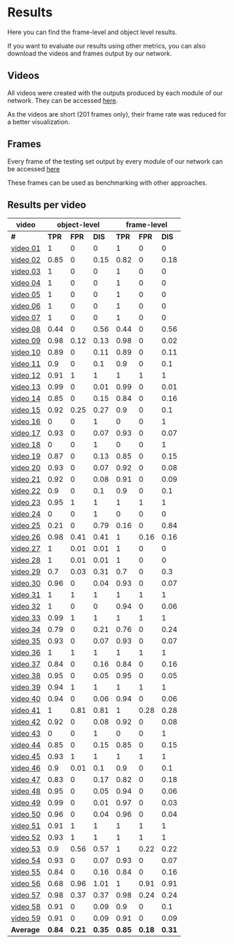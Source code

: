 # Results

Here you can find the frame-level and object level results.

If you want to evaluate our results using other metrics, you can also download the videos and frames output by our network.

## Videos

All videos were created with the outputs produced by each module of our network. They can be accessed [here](https://drive.google.com/drive/folders/1fT47n0jqyovuahhQRhFF6KNFJL-Pp-g0?usp=sharing).

As the videos are short (201 frames only), their frame rate was reduced for a better visualization.

## Frames

Every frame of the testing set output by every module of our network can be accessed [here](
https://drive.google.com/drive/folders/1Tcn5ADlRkUnXLcPY4gswPyqyjJ_sZYrt?usp=sharing)

These frames can be used as benchmarking with other approaches.

## Results per video


<table>
<thead>
  <tr>
    <th>video</th>
    <th colspan="3">object-level</th>
    <th colspan="3">frame-level</th>
  </tr>
</thead>
<tbody>
  <tr>
    <td><b>#</b></td>
    <td><b>TPR</b></td>
    <td><b>FPR</b></td>
    <td><b>DIS</b></td>
    <td><b>TPR</b></td>
    <td><b>FPR</b></td>
    <td><b>DIS</b></td>
  </tr>
  <tr>
    <td><a href="https://drive.google.com/file/d/1yqq7AaD21a-EneM4BGFlWagWCItP7G8l/view?usp=sharing/" target="_blank" rel="noopener noreferrer">video 01</a></td>
    <td>1</td>
    <td>0</td>
    <td>0</td>
    <td>1</td>
    <td>0</td>
    <td>0</td>
  </tr>
  <tr>
    <td><a href="https://drive.google.com/file/d/1Zz7HT2YUL2DlyOaCnws6Cvr9zQIJd6SE/view?usp=sharing/" target="_blank" rel="noopener noreferrer">video 02</a></td>
    <td>0.85</td>
    <td>0</td>
    <td>0.15</td>
    <td>0.82</td>
    <td>0</td>
    <td>0.18</td>
  </tr>
  <tr>
    <td><a href="https://drive.google.com/file/d/1avcS6dyzGOkqIl2MNLNucCPIJVmgy6ar/view?usp=sharing/" target="_blank" rel="noopener noreferrer">video 03</a></td>
    <td>1</td>
    <td>0</td>
    <td>0</td>
    <td>1</td>
    <td>0</td>
    <td>0</td>
  </tr>
  <tr>
    <td><a href="https://drive.google.com/file/d/1MHffkNvpmNru6KTBgJ9-4AiHtPiU-uyD/view?usp=sharing/" target="_blank" rel="noopener noreferrer">video 04</a></td>
    <td>1</td>
    <td>0</td>
    <td>0</td>
    <td>1</td>
    <td>0</td>
    <td>0</td>
  </tr>
  <tr>
    <td><a href="https://drive.google.com/file/d/1qHxBl_NzB3709Bf1_ptbhYHzUwaIrSXo/view?usp=sharing/" target="_blank" rel="noopener noreferrer">video 05</a></td>
    <td>1</td>
    <td>0</td>
    <td>0</td>
    <td>1</td>
    <td>0</td>
    <td>0</td>
  </tr>
  <tr>
    <td><a href="https://drive.google.com/file/d/1JGwP8Rq5pv2eYCcR9X4_UubS_CYbvT_K/view?usp=sharing/" target="_blank" rel="noopener noreferrer">video 06</a></td>
    <td>1</td>
    <td>0</td>
    <td>0</td>
    <td>1</td>
    <td>0</td>
    <td>0</td>
  </tr>
  <tr>
    <td><a href="https://drive.google.com/file/d/17Nu76s-G6RyjV7BhEW5hc30Cz2nbzBe4/view?usp=sharing/" target="_blank" rel="noopener noreferrer">video 07</a></td>
    <td>1</td>
    <td>0</td>
    <td>0</td>
    <td>1</td>
    <td>0</td>
    <td>0</td>
  </tr>
  <tr>
    <td><a href="https://drive.google.com/file/d/1ZsSS4Mbmb9eaNhq0ip2Od0IL79aTE9MA/view?usp=sharing/" target="_blank" rel="noopener noreferrer">video 08</a></td>
    <td>0.44</td>
    <td>0</td>
    <td>0.56</td>
    <td>0.44</td>
    <td>0</td>
    <td>0.56</td>
  </tr>
  <tr>
    <td><a href="https://drive.google.com/file/d/1X9wACXGdRLTxoucQ7ROcZ8o5WfHb0exM/view?usp=sharing/" target="_blank" rel="noopener noreferrer">video 09</a></td>
    <td>0.98</td>
    <td>0.12</td>
    <td>0.13</td>
    <td>0.98</td>
    <td>0</td>
    <td>0.02</td>
  </tr>
  <tr>
    <td><a href="https://drive.google.com/file/d/19A8nhZm-fUajwfIcae7fiAZ6UzYOAH-K/view?usp=sharing/" target="_blank" rel="noopener noreferrer">video 10</a></td>
    <td>0.89</td>
    <td>0</td>
    <td>0.11</td>
    <td>0.89</td>
    <td>0</td>
    <td>0.11</td>
  </tr>
  <tr>
    <td><a href="https://drive.google.com/file/d/19HGTEtbbCpusloWKPm5g534TCHpJJnN9/view?usp=sharing/" target="_blank" rel="noopener noreferrer">video 11</a></td>
    <td>0.9</td>
    <td>0</td>
    <td>0.1</td>
    <td>0.9</td>
    <td>0</td>
    <td>0.1</td>
  </tr>
  <tr>
    <td><a href="https://drive.google.com/file/d/1QE3c3a8krSzFU6FR92clsCmqcHz2qq5n/view?usp=sharing/" target="_blank" rel="noopener noreferrer">video 12</a></td>
    <td>0.91</td>
    <td>1</td>
    <td>1</td>
    <td>1</td>
    <td>1</td>
    <td>1</td>
  </tr>
  <tr>
    <td><a href="https://drive.google.com/file/d/15hQP81b7eS1ZB1M6eHR2xXQYGXumKPTR/view?usp=sharing/" target="_blank" rel="noopener noreferrer">video 13</a></td>
    <td>0.99</td>
    <td>0</td>
    <td>0.01</td>
    <td>0.99</td>
    <td>0</td>
    <td>0.01</td>
  </tr>
  <tr>
    <td><a href="https://drive.google.com/file/d/1RZktuoPAEsZN8z6H4BsGUcyjg5quc3BX/view?usp=sharing/" target="_blank" rel="noopener noreferrer">video 14</a></td>
    <td>0.85</td>
    <td>0</td>
    <td>0.15</td>
    <td>0.84</td>
    <td>0</td>
    <td>0.16</td>
  </tr>
  <tr>
    <td><a href="https://drive.google.com/file/d/1PuQq7K1ccbk6JNayaTqsAdZy4fccfmkK/view?usp=sharing/" target="_blank" rel="noopener noreferrer">video 15</a></td>
    <td>0.92</td>
    <td>0.25</td>
    <td>0.27</td>
    <td>0.9</td>
    <td>0</td>
    <td>0.1</td>
  </tr>
  <tr>
    <td><a href="https://drive.google.com/file/d/15dRiJ-eH4Z2NDIDlZvyF7eTZVmS9Zzan/view?usp=sharing/" target="_blank" rel="noopener noreferrer">video 16</a></td>
    <td>0</td>
    <td>0</td>
    <td>1</td>
    <td>0</td>
    <td>0</td>
    <td>1</td>
  </tr>
  <tr>
    <td><a href="https://drive.google.com/file/d/1tbacZPdaBGkNMZ2PKgMWi7U0mTpWhRy4/view?usp=sharing/" target="_blank" rel="noopener noreferrer">video 17</a></td>
    <td>0.93</td>
    <td>0</td>
    <td>0.07</td>
    <td>0.93</td>
    <td>0</td>
    <td>0.07</td>
  </tr>
  <tr>
    <td><a href="https://drive.google.com/file/d/1eSpG-HBj-XLMryxKJAqkgKhvl_BJLsih/view?usp=sharing/" target="_blank" rel="noopener noreferrer">video 18</a></td>
    <td>0</td>
    <td>0</td>
    <td>1</td>
    <td>0</td>
    <td>0</td>
    <td>1</td>
  </tr>
  <tr>
    <td><a href="https://drive.google.com/file/d/105xc1JvHAEw7O-vZK42_TIWjPkCPJWBT/view?usp=sharing/" target="_blank" rel="noopener noreferrer">video 19</a></td>
    <td>0.87</td>
    <td>0</td>
    <td>0.13</td>
    <td>0.85</td>
    <td>0</td>
    <td>0.15</td>
  </tr>
  <tr>
    <td><a href="https://drive.google.com/file/d/1yY1zWWoR90WytG9_bKRAvYOyBV0Ka9bh/view?usp=sharing/" target="_blank" rel="noopener noreferrer">video 20</a></td>
    <td>0.93</td>
    <td>0</td>
    <td>0.07</td>
    <td>0.92</td>
    <td>0</td>
    <td>0.08</td>
  </tr>
  <tr>
    <td><a href="https://drive.google.com/file/d/1usnlIV84qwLUFYXhgRHHw7OCLOs4whGz/view?usp=sharing/" target="_blank" rel="noopener noreferrer">video 21</a></td>
    <td>0.92</td>
    <td>0</td>
    <td>0.08</td>
    <td>0.91</td>
    <td>0</td>
    <td>0.09</td>
  </tr>
  <tr>
    <td><a href="https://drive.google.com/file/d/1xw6--vZLG_fsLdAwquCTdVMWC1JBwh4E/view?usp=sharing/" target="_blank" rel="noopener noreferrer">video 22</a></td>
    <td>0.9</td>
    <td>0</td>
    <td>0.1</td>
    <td>0.9</td>
    <td>0</td>
    <td>0.1</td>
  </tr>
  <tr>
    <td><a href="https://drive.google.com/file/d/1cGoay3NghwE6KdCT25bbMIWeqlmvig1e/view?usp=sharing/" target="_blank" rel="noopener noreferrer">video 23</a></td>
    <td>0.95</td>
    <td>1</td>
    <td>1</td>
    <td>1</td>
    <td>1</td>
    <td>1</td>
  </tr>
  <tr>
    <td><a href="https://drive.google.com/file/d/1xVsaqlqtjFwTacaEfwXkm00YA8jxEoZE/view?usp=sharing/" target="_blank" rel="noopener noreferrer">video 24</a></td>
    <td>0</td>
    <td>0</td>
    <td>1</td>
    <td>0</td>
    <td>0</td>
    <td>0</td>
  </tr>
  <tr>
    <td><a href="https://drive.google.com/file/d/1mJy2iBWRce7cXNsyAVONxmapcZhfa5Py/view?usp=sharing/" target="_blank" rel="noopener noreferrer">video 25</a></td>
    <td>0.21</td>
    <td>0</td>
    <td>0.79</td>
    <td>0.16</td>
    <td>0</td>
    <td>0.84</td>
  </tr>
  <tr>
    <td><a href="https://drive.google.com/file/d/1Q98KPo8_lwNP7upG4iRuE92bfNu5YScE/view?usp=sharing/" target="_blank" rel="noopener noreferrer">video 26</a></td>
    <td>0.98</td>
    <td>0.41</td>
    <td>0.41</td>
    <td>1</td>
    <td>0.16</td>
    <td>0.16</td>
  </tr>
  <tr>
    <td><a href="https://drive.google.com/file/d/1BRpoISyV3TUnH8MyMCBh80fDWVhv33Bz/view?usp=sharing/" target="_blank" rel="noopener noreferrer">video 27</a></td>
    <td>1</td>
    <td>0.01</td>
    <td>0.01</td>
    <td>1</td>
    <td>0</td>
    <td>0</td>
  </tr>
  <tr>
    <td><a href="https://drive.google.com/file/d/1cNiVfSRi6qhvJ6rr6Pa4U05woy0raVga/view?usp=sharing/" target="_blank" rel="noopener noreferrer">video 28</a></td>
    <td>1</td>
    <td>0.01</td>
    <td>0.01</td>
    <td>1</td>
    <td>0</td>
    <td>0</td>
  </tr>
  <tr>
    <td><a href="https://drive.google.com/file/d/1IGdDHskBRYbgHDM-953E2HBpqD5Kjpbo/view?usp=sharing/" target="_blank" rel="noopener noreferrer">video 29</a></td>
    <td>0.7</td>
    <td>0.03</td>
    <td>0.31</td>
    <td>0.7</td>
    <td>0</td>
    <td>0.3</td>
  </tr>
  <tr>
    <td><a href="https://drive.google.com/file/d/16gPfZf97a9tE6kmHGC8gJyRR7Q9EhZpL/view?usp=sharing/" target="_blank" rel="noopener noreferrer">video 30</a></td>
    <td>0.96</td>
    <td>0</td>
    <td>0.04</td>
    <td>0.93</td>
    <td>0</td>
    <td>0.07</td>
  </tr>
  <tr>
    <td><a href="https://drive.google.com/file/d/1r7j7ucSnDcYmoB5l8d5tVHW29Nzc_TKs/view?usp=sharing/" target="_blank" rel="noopener noreferrer">video 31</a></td>
    <td>1</td>
    <td>1</td>
    <td>1</td>
    <td>1</td>
    <td>1</td>
    <td>1</td>
  </tr>
  <tr>
    <td><a href="https://drive.google.com/file/d/14D_vYKoOSlvw1IT6FWp9Ja-oVi2sr5OL/view?usp=sharing/" target="_blank" rel="noopener noreferrer">video 32</a></td>
    <td>1</td>
    <td>0</td>
    <td>0</td>
    <td>0.94</td>
    <td>0</td>
    <td>0.06</td>
  </tr>
  <tr>
    <td><a href="https://drive.google.com/file/d/12xZZJkfwV2dbCvKlKF3jcl8MgRvpx5Du/view?usp=sharing/" target="_blank" rel="noopener noreferrer">video 33</a></td>
    <td>0.99</td>
    <td>1</td>
    <td>1</td>
    <td>1</td>
    <td>1</td>
    <td>1</td>
  </tr>
  <tr>
    <td><a href="https://drive.google.com/file/d/1RIvXzInOJV4DJzwhqBV90_ePYr1pYZVy/view?usp=sharing/" target="_blank" rel="noopener noreferrer">video 34</a></td>
    <td>0.79</td>
    <td>0</td>
    <td>0.21</td>
    <td>0.76</td>
    <td>0</td>
    <td>0.24</td>
  </tr>
  <tr>
    <td><a href="https://drive.google.com/file/d/1b8x9JZByYYCPgplS0sbz_RPJ4QEl66xf/view?usp=sharing/" target="_blank" rel="noopener noreferrer">video 35</a></td>
    <td>0.93</td>
    <td>0</td>
    <td>0.07</td>
    <td>0.93</td>
    <td>0</td>
    <td>0.07</td>
  </tr>
  <tr>
    <td><a href="https://drive.google.com/file/d/1liEcey94bjutN1uqyvP81CUuA7L5knGT/view?usp=sharing/" target="_blank" rel="noopener noreferrer">video 36</a></td>
    <td>1</td>
    <td>1</td>
    <td>1</td>
    <td>1</td>
    <td>1</td>
    <td>1</td>
  </tr>
  <tr>
    <td><a href="https://drive.google.com/file/d/1-avGjdPUKm3msIhBGdE8zQlPYoa6pCgH/view?usp=sharing/" target="_blank" rel="noopener noreferrer">video 37</a></td>
    <td>0.84</td>
    <td>0</td>
    <td>0.16</td>
    <td>0.84</td>
    <td>0</td>
    <td>0.16</td>
  </tr>
  <tr>
    <td><a href="https://drive.google.com/file/d/1QYQVCVWf31Xia_854GPFqPJyOaGgxiGD/view?usp=sharing/" target="_blank" rel="noopener noreferrer">video 38</a></td>
    <td>0.95</td>
    <td>0</td>
    <td>0.05</td>
    <td>0.95</td>
    <td>0</td>
    <td>0.05</td>
  </tr>
  <tr>
    <td><a href="https://drive.google.com/file/d/17x7YMx7ry_imqL-aJaiY9xA8tHPgURP1/view?usp=sharing/" target="_blank" rel="noopener noreferrer">video 39</a></td>
    <td>0.94</td>
    <td>1</td>
    <td>1</td>
    <td>1</td>
    <td>1</td>
    <td>1</td>
  </tr>
  <tr>
    <td><a href="https://drive.google.com/file/d/1nHfIktspjYPzl4gUiVxYIyI9DwGRmtqh/view?usp=sharing/" target="_blank" rel="noopener noreferrer">video 40</a></td>
    <td>0.94</td>
    <td>0</td>
    <td>0.06</td>
    <td>0.94</td>
    <td>0</td>
    <td>0.06</td>
  </tr>
  <tr>
    <td><a href="https://drive.google.com/file/d/1tI5VjzUjQuZ1Gw8flgySHGJEDiE1ltUX/view?usp=sharing/" target="_blank" rel="noopener noreferrer">video 41</a></td>
    <td>1</td>
    <td>0.81</td>
    <td>0.81</td>
    <td>1</td>
    <td>0.28</td>
    <td>0.28</td>
  </tr>
  <tr>
    <td><a href="https://drive.google.com/file/d/15iHULdErY5qKKLgG49ygsLhDYYIWCvw8/view?usp=sharing/" target="_blank" rel="noopener noreferrer">video 42</a></td>
    <td>0.92</td>
    <td>0</td>
    <td>0.08</td>
    <td>0.92</td>
    <td>0</td>
    <td>0.08</td>
  </tr>
  <tr>
    <td><a href="https://drive.google.com/file/d/1WMM54luOryffOhKK66khW9nIkWtwt46n/view?usp=sharing/" target="_blank" rel="noopener noreferrer">video 43</a></td>
    <td>0</td>
    <td>0</td>
    <td>1</td>
    <td>0</td>
    <td>0</td>
    <td>1</td>
  </tr>
  <tr>
    <td><a href="https://drive.google.com/file/d/1u0EAcgt_auwr7yMZPHIPmh8lEMhABnMP/view?usp=sharing/" target="_blank" rel="noopener noreferrer">video 44</a></td>
    <td>0.85</td>
    <td>0</td>
    <td>0.15</td>
    <td>0.85</td>
    <td>0</td>
    <td>0.15</td>
  </tr>
  <tr>
    <td><a href="https://drive.google.com/file/d/1qQRrR_hKiOCEAu_nL6eqUtCdYdFX320S/view?usp=sharing/" target="_blank" rel="noopener noreferrer">video 45</a></td>
    <td>0.93</td>
    <td>1</td>
    <td>1</td>
    <td>1</td>
    <td>1</td>
    <td>1</td>
  </tr>
  <tr>
    <td><a href="https://drive.google.com/file/d/145wr0Yw4qdbkf8UzVOBniWCSxIhx5JtE/view?usp=sharing/" target="_blank" rel="noopener noreferrer">video 46</a></td>
    <td>0.9</td>
    <td>0.01</td>
    <td>0.1</td>
    <td>0.9</td>
    <td>0</td>
    <td>0.1</td>
  </tr>
  <tr>
    <td><a href="https://drive.google.com/file/d/1qezseqm1tUpWMBuX-aRR6mdDArWhj9_m/view?usp=sharing/" target="_blank" rel="noopener noreferrer">video 47</a></td>
    <td>0.83</td>
    <td>0</td>
    <td>0.17</td>
    <td>0.82</td>
    <td>0</td>
    <td>0.18</td>
  </tr>
  <tr>
    <td><a href="https://drive.google.com/file/d/1KVYOAWlrs6BlMqYBlDxA2BmKfb2v0n1y/view?usp=sharing/" target="_blank" rel="noopener noreferrer">video 48</a></td>
    <td>0.95</td>
    <td>0</td>
    <td>0.05</td>
    <td>0.94</td>
    <td>0</td>
    <td>0.06</td>
  </tr>
  <tr>
    <td><a href="https://drive.google.com/file/d/142k5utYa4dKdRUtzPr7BytDHtd4I2m9s/view?usp=sharing/" target="_blank" rel="noopener noreferrer">video 49</a></td>
    <td>0.99</td>
    <td>0</td>
    <td>0.01</td>
    <td>0.97</td>
    <td>0</td>
    <td>0.03</td>
  </tr>
  <tr>
    <td><a href="https://drive.google.com/file/d/1QeQZTKiYJncbV1EuuKeaQbb8n1GjfXiP/view?usp=sharing/" target="_blank" rel="noopener noreferrer">video 50</a></td>
    <td>0.96</td>
    <td>0</td>
    <td>0.04</td>
    <td>0.96</td>
    <td>0</td>
    <td>0.04</td>
  </tr>
  <tr>
    <td><a href="https://drive.google.com/file/d/1qwc3bk92TJ9G9piTyhgSFihL4MGdZdOU/view?usp=sharing/" target="_blank" rel="noopener noreferrer">video 51</a></td>
    <td>0.91</td>
    <td>1</td>
    <td>1</td>
    <td>1</td>
    <td>1</td>
    <td>1</td>
  </tr>
  <tr>
    <td><a href="https://drive.google.com/file/d/1vQdp98nhJPimDWwPyjFqQ7a04ir52-XW/view?usp=sharing/" target="_blank" rel="noopener noreferrer">video 52</a></td>
    <td>0.93</td>
    <td>1</td>
    <td>1</td>
    <td>1</td>
    <td>1</td>
    <td>1</td>
  </tr>
  <tr>
    <td><a href="https://drive.google.com/file/d/1aWsjPrpjSAn_WKAE0iSQcDYJeMGmUNnc/view?usp=sharing/" target="_blank" rel="noopener noreferrer">video 53</a></td>
    <td>0.9</td>
    <td>0.56</td>
    <td>0.57</td>
    <td>1</td>
    <td>0.22</td>
    <td>0.22</td>
  </tr>
  <tr>
    <td><a href="https://drive.google.com/file/d/15_XynQ30SEjAzNQkG42qp35COQ2HJgs7/view?usp=sharing/" target="_blank" rel="noopener noreferrer">video 54</a></td>
    <td>0.93</td>
    <td>0</td>
    <td>0.07</td>
    <td>0.93</td>
    <td>0</td>
    <td>0.07</td>
  </tr>
  <tr>
    <td><a href="https://drive.google.com/file/d/1Qin-RAoLPr07_RiliVpe5GvfeH9HFVZs/view?usp=sharing/" target="_blank" rel="noopener noreferrer">video 55</a></td>
    <td>0.84</td>
    <td>0</td>
    <td>0.16</td>
    <td>0.84</td>
    <td>0</td>
    <td>0.16</td>
  </tr>
  <tr>
    <td><a href="https://drive.google.com/file/d/1C8HRBXp7YFL0mx9Qf5287v7vopb6rplw/view?usp=sharing/" target="_blank" rel="noopener noreferrer">video 56</a></td>
    <td>0.68</td>
    <td>0.96</td>
    <td>1.01</td>
    <td>1</td>
    <td>0.91</td>
    <td>0.91</td>
  </tr>
  <tr>
    <td><a href="https://drive.google.com/file/d/1RUjf4X8J9DgSHcBJUHuDpXE5hHzW63ks/view?usp=sharing/" target="_blank" rel="noopener noreferrer">video 57</a></td>
    <td>0.98</td>
    <td>0.37</td>
    <td>0.37</td>
    <td>0.98</td>
    <td>0.24</td>
    <td>0.24</td>
  </tr>
  <tr>
    <td><a href="https://drive.google.com/file/d/1eUStHbm7uTLETFFv_KLmG3ToOj64qC-m/view?usp=sharing/" target="_blank" rel="noopener noreferrer">video 58</a></td>
    <td>0.91</td>
    <td>0</td>
    <td>0.09</td>
    <td>0.9</td>
    <td>0</td>
    <td>0.1</td>
  </tr>
  <tr>
    <td><a href="https://drive.google.com/file/d/1V0PlNFiRl-YcONhVcAGU1J7k5jRaoR0h/view?usp=sharing/" target="_blank" rel="noopener noreferrer">video 59</a></td>
    <td>0.91</td>
    <td>0</td>
    <td>0.09</td>
    <td>0.91</td>
    <td>0</td>
    <td>0.09</td>
  </tr>
  <tr>
    <td><b>Average</b></td>
    <td><b>0.84</b></td>
    <td><b>0.21</b></td>
    <td><b>0.35</b></td>
    <td><b>0.85</b></td>
    <td><b>0.18</b></td>
    <td><b>0.31</b></td>
  </tr>
</tbody>
</table>

